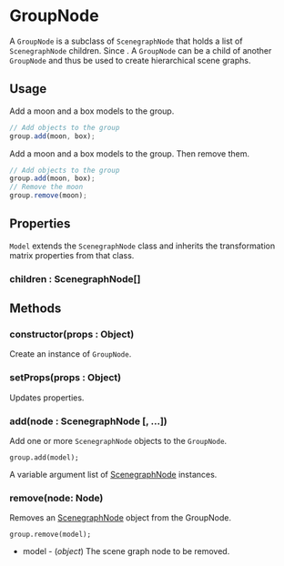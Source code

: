 # GroupNode

A `GroupNode` is a subclass of `ScenegraphNode` that holds a list of `ScenegraphNode` children. Since . A `GroupNode` can be a child of another `GroupNode` and thus be used to create hierarchical scene graphs.

## Usage

Add a moon and a box models to the group.

```typescript
// Add objects to the group
group.add(moon, box);
```

Add a moon and a box models to the group. Then remove them.

```typescript
// Add objects to the group
group.add(moon, box);
// Remove the moon
group.remove(moon);
```

## Properties

`Model` extends the `ScenegraphNode` class and inherits the transformation matrix properties from that class.

### children : ScenegraphNode[]

## Methods

### constructor(props : Object)

Create an instance of `GroupNode`.

### setProps(props : Object)

Updates properties.

### add(node : ScenegraphNode [, ...])

Add one or more `ScenegraphNode` objects to the `GroupNode`.

`group.add(model);`

A variable argument list of [ScenegraphNode](/docs/api-reference/experimental/scenegraph/scenegraph-node) instances.

### remove(node: Node)

Removes an [ScenegraphNode](/docs/api-reference/experimental/scenegraph/scenegraph-node) object from the GroupNode.

    group.remove(model);

- model - (_object_) The scene graph node to be removed.
